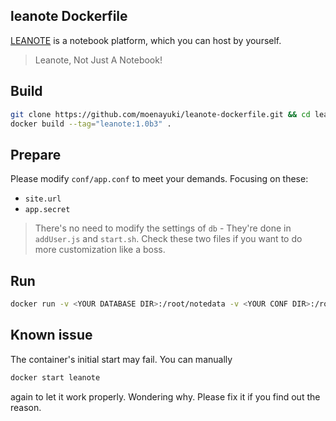 ## leanote Dockerfile

[LEANOTE](http://leanote.com/) is a notebook platform, which you can host by yourself.

> Leanote, Not Just A Notebook!

## Build

```bash
git clone https://github.com/moenayuki/leanote-dockerfile.git && cd leanote-dockerfile
docker build --tag="leanote:1.0b3" .
```

## Prepare

Please modify `conf/app.conf` to meet your demands. Focusing on these:

- `site.url`
- `app.secret`

> There's no need to modify the settings of `db` - They're done in `addUser.js` and `start.sh`. Check these two files if you want to do more customization like a boss.

## Run

```bash
docker run -v <YOUR DATABASE DIR>:/root/notedata -v <YOUR CONF DIR>:/root/leanote/conf -p <YOUR PORT>:80 -d --name leanote leanote:1.0b3
```

## Known issue

The container's initial start may fail. You can manually

```bash
docker start leanote
```

again to let it work properly. Wondering why. Please fix it if you find out the reason.
